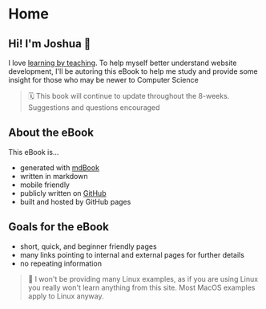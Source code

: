 # Home

## Hi! I'm Joshua 👋

I love [learning by teaching](https://en.wikipedia.org/wiki/Learning_by_teaching). To help myself better understand website development, I'll be autoring this eBook to help me study and provide some insight for those who may be newer to Computer Science

>  🗓️ This book will continue to update throughout the 8-weeks. Suggestions and questions encouraged

## About the eBook
This eBook is...
- generated with [mdBook](https://github.com/rust-lang/mdBook)
- written in markdown
- mobile friendly
- publicly written on [GitHub](https://github.com/JoshPaulie/web-dev-book)
- built and hosted by GitHub pages

## Goals for the eBook
- short, quick, and beginner friendly pages
- many links pointing to internal and external pages for further details
- no repeating information

> 🐧 I won't be providing many Linux examples, as if you are using Linux you really won't learn anything from this site. Most MacOS examples apply to Linux anyway.